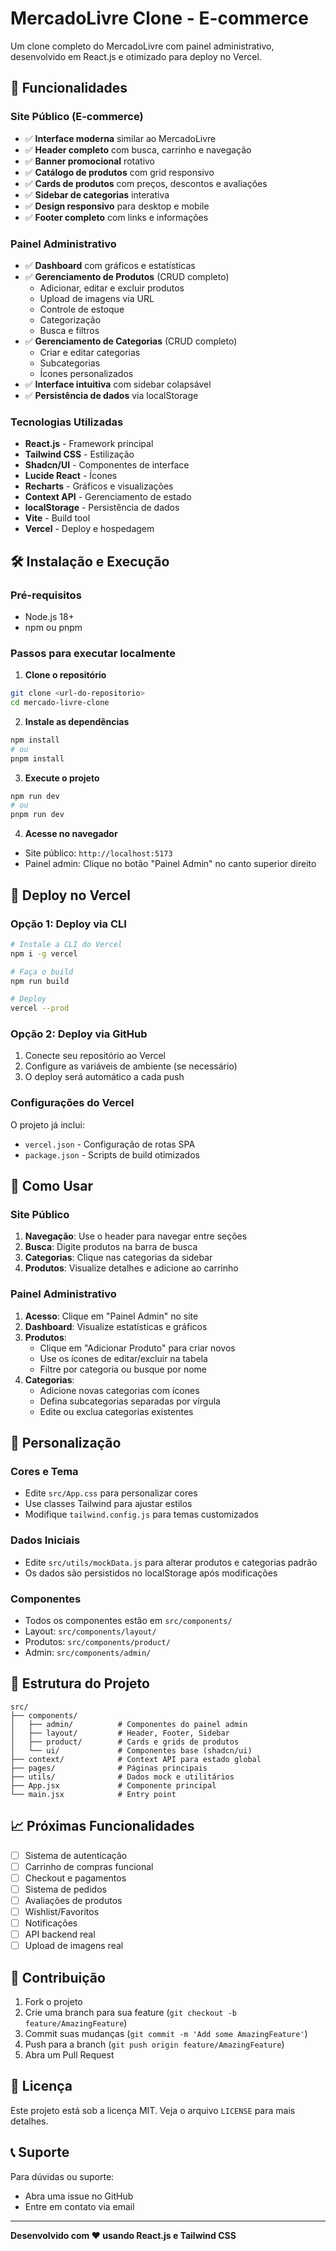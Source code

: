# MercadoLivre Clone - E-commerce

Um clone completo do MercadoLivre com painel administrativo, desenvolvido em React.js e otimizado para deploy no Vercel.

## 🚀 Funcionalidades

### Site Público (E-commerce)
- ✅ **Interface moderna** similar ao MercadoLivre
- ✅ **Header completo** com busca, carrinho e navegação
- ✅ **Banner promocional** rotativo
- ✅ **Catálogo de produtos** com grid responsivo
- ✅ **Cards de produtos** com preços, descontos e avaliações
- ✅ **Sidebar de categorias** interativa
- ✅ **Design responsivo** para desktop e mobile
- ✅ **Footer completo** com links e informações

### Painel Administrativo
- ✅ **Dashboard** com gráficos e estatísticas
- ✅ **Gerenciamento de Produtos** (CRUD completo)
  - Adicionar, editar e excluir produtos
  - Upload de imagens via URL
  - Controle de estoque
  - Categorização
  - Busca e filtros
- ✅ **Gerenciamento de Categorias** (CRUD completo)
  - Criar e editar categorias
  - Subcategorias
  - Ícones personalizados
- ✅ **Interface intuitiva** com sidebar colapsável
- ✅ **Persistência de dados** via localStorage

### Tecnologias Utilizadas
- **React.js** - Framework principal
- **Tailwind CSS** - Estilização
- **Shadcn/UI** - Componentes de interface
- **Lucide React** - Ícones
- **Recharts** - Gráficos e visualizações
- **Context API** - Gerenciamento de estado
- **localStorage** - Persistência de dados
- **Vite** - Build tool
- **Vercel** - Deploy e hospedagem

## 🛠️ Instalação e Execução

### Pré-requisitos
- Node.js 18+ 
- npm ou pnpm

### Passos para executar localmente

1. **Clone o repositório**
```bash
git clone <url-do-repositorio>
cd mercado-livre-clone
```

2. **Instale as dependências**
```bash
npm install
# ou
pnpm install
```

3. **Execute o projeto**
```bash
npm run dev
# ou
pnpm run dev
```

4. **Acesse no navegador**
- Site público: `http://localhost:5173`
- Painel admin: Clique no botão "Painel Admin" no canto superior direito

## 🚀 Deploy no Vercel

### Opção 1: Deploy via CLI
```bash
# Instale a CLI do Vercel
npm i -g vercel

# Faça o build
npm run build

# Deploy
vercel --prod
```

### Opção 2: Deploy via GitHub
1. Conecte seu repositório ao Vercel
2. Configure as variáveis de ambiente (se necessário)
3. O deploy será automático a cada push

### Configurações do Vercel
O projeto já inclui:
- `vercel.json` - Configuração de rotas SPA
- `package.json` - Scripts de build otimizados

## 📱 Como Usar

### Site Público
1. **Navegação**: Use o header para navegar entre seções
2. **Busca**: Digite produtos na barra de busca
3. **Categorias**: Clique nas categorias da sidebar
4. **Produtos**: Visualize detalhes e adicione ao carrinho

### Painel Administrativo
1. **Acesso**: Clique em "Painel Admin" no site
2. **Dashboard**: Visualize estatísticas e gráficos
3. **Produtos**: 
   - Clique em "Adicionar Produto" para criar novos
   - Use os ícones de editar/excluir na tabela
   - Filtre por categoria ou busque por nome
4. **Categorias**:
   - Adicione novas categorias com ícones
   - Defina subcategorias separadas por vírgula
   - Edite ou exclua categorias existentes

## 🎨 Personalização

### Cores e Tema
- Edite `src/App.css` para personalizar cores
- Use classes Tailwind para ajustar estilos
- Modifique `tailwind.config.js` para temas customizados

### Dados Iniciais
- Edite `src/utils/mockData.js` para alterar produtos e categorias padrão
- Os dados são persistidos no localStorage após modificações

### Componentes
- Todos os componentes estão em `src/components/`
- Layout: `src/components/layout/`
- Produtos: `src/components/product/`
- Admin: `src/components/admin/`

## 🔧 Estrutura do Projeto

```
src/
├── components/
│   ├── admin/          # Componentes do painel admin
│   ├── layout/         # Header, Footer, Sidebar
│   ├── product/        # Cards e grids de produtos
│   └── ui/             # Componentes base (shadcn/ui)
├── context/            # Context API para estado global
├── pages/              # Páginas principais
├── utils/              # Dados mock e utilitários
├── App.jsx             # Componente principal
└── main.jsx            # Entry point
```

## 📈 Próximas Funcionalidades

- [ ] Sistema de autenticação
- [ ] Carrinho de compras funcional
- [ ] Checkout e pagamentos
- [ ] Sistema de pedidos
- [ ] Avaliações de produtos
- [ ] Wishlist/Favoritos
- [ ] Notificações
- [ ] API backend real
- [ ] Upload de imagens real

## 🤝 Contribuição

1. Fork o projeto
2. Crie uma branch para sua feature (`git checkout -b feature/AmazingFeature`)
3. Commit suas mudanças (`git commit -m 'Add some AmazingFeature'`)
4. Push para a branch (`git push origin feature/AmazingFeature`)
5. Abra um Pull Request

## 📄 Licença

Este projeto está sob a licença MIT. Veja o arquivo `LICENSE` para mais detalhes.

## 📞 Suporte

Para dúvidas ou suporte:
- Abra uma issue no GitHub
- Entre em contato via email

---

**Desenvolvido com ❤️ usando React.js e Tailwind CSS**


